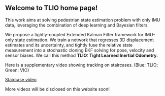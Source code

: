 ## Welcome to TLIO home page!

This work aims at solving pedestrian state estimation problem with only IMU data, leveraging the combination of deep learning and Bayesian filters.

We propose a tightly-coupled Extended Kalman Filter framework for IMU-only state estimation. We train a network that regresses 3D displacement estimates and its uncertainty, and tightly fuse the relative state measurement into a stochastic cloning EKF solving for pose, velocity and sensor biases. We call this method **TLIO: Tight Learned Inertial Odometry**.

Here is a supplementary video showing tracking on staircases. (Blue: TLIO; Green: VIO)

[Staircase video](https://drive.google.com/open?id=1NIZilMaIGx05EUPfztoMxiR2g8P3C0TM)

More videos will be disclosed on this website soon!


